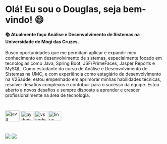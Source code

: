 # Olá! Eu sou o Douglas, seja bem-vindo! 😄

#### 📚 Atualmente faço Análise e Desenvolvimento de Sistemas na Universidade de Mogi das Cruzes.
Busco oportunidades que me permitam aplicar e expandir meu conhecimento em desenvolvimento de 
sistemas, especialmente focado em tecnologias como Java, Spring Boot, JSF/PrimeFaces, Jasper Reports e 
MySQL. Como estudante do curso de Análise e Desenvolvimento de Sistemas na UMC, e com experiência como 
estagiário de desenvolvimento na V2Saúde, estou empenhado em aprimorar minhas habilidades técnicas, 
resolver desafios complexos e contribuir para o sucesso da equipe. Estou aberto a novos desafios e sempre 
disposto a aprender e crescer profissionalmente na área de tecnologia.

#

<div>
<img align="center" alt="java" height="35" width="45"
<img src="https://cdn.jsdelivr.net/gh/devicons/devicon/icons/java/java-original-wordmark.svg" />             
<img align="center" alt="python" height="30" width="40" 
<img src="https://cdn.jsdelivr.net/gh/devicons/devicon/icons/python/python-original.svg" />      
<img align="center" alt="vscode" height="30" width="40"
<img src="https://cdn.jsdelivr.net/gh/devicons/devicon/icons/vscode/vscode-original.svg" />
<img align="center" alt="linux" height="30" width="40"
<img src="https://cdn.jsdelivr.net/gh/devicons/devicon/icons/linux/linux-original.svg" /> 

          
  
</div>

#

<div>
<a href="https://www.linkedin.com/in/douglas77p/" target="_blank"><img src="https://img.shields.io/badge/LinkedIn-0077B5?style=for-the-badge&logo=linkedin&logoColor=white" target="_blank"></a>
<a href = "mailto:douglas_1313@hotmail.com"><img src="https://img.shields.io/badge/-Gmail-%23333?style=for-the-badge&logo=gmail&logoColor=white" target="_blank"></a>   
</div>  
